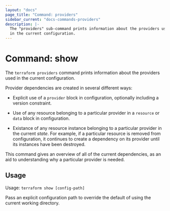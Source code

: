```yaml
---
layout: "docs"
page_title: "Command: providers"
sidebar_current: "docs-commands-providers"
description: |-
  The "providers" sub-command prints information about the providers used
  in the current configuration.
---
```


# Command: show

The `terraform providers` command prints information about the providers
used in the current configuration.

Provider dependencies are created in several different ways:

* Explicit use of a `provider` block in configuration, optionally including
  a version constraint.

* Use of any resource belonging to a particular provider in a `resource` or
  `data` block in configuration.

* Existance of any resource instance belonging to a particular provider in
  the current _state_. For example, if a particular resource is removed
  from configuration, it continues to create a dependency on its provider
  until its instances have been destroyed.

This command gives an overview of all of the current dependencies, as an aid
to understanding why a particular provider is needed.

## Usage

Usage: `terraform show [config-path]`

Pass an explicit configuration path to override the default of using the
current working directory.
